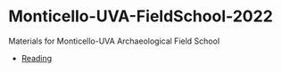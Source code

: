 # Monticello-UVA-FieldSchool-2022
Materials for Monticello-UVA Archaeological Field School 
* [Reading](https://github.com/DAACS-Research-Consortium/DAACS-Open-Academy/blob/main/SSC2021README.md)
